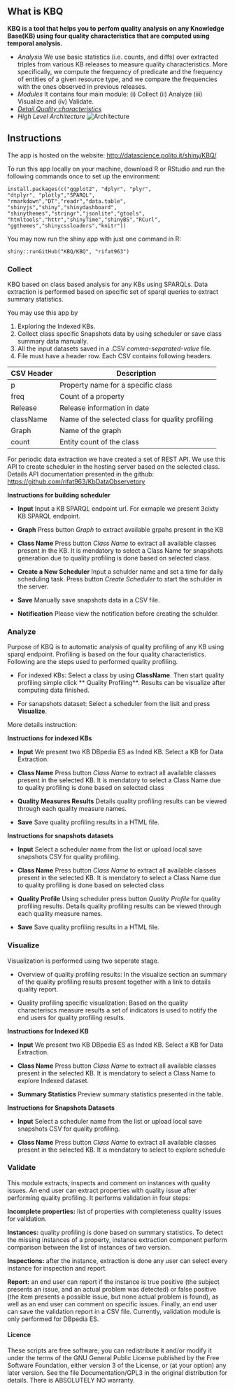 ## What is KBQ

**KBQ is a tool that helps you to perfom quality analysis on any Knowledge Base(KB) using four quality characteristics that are computed using temporal analysis.**

- *Analysis* We use basic statistics (i.e. counts, and diffs) over extracted triples from various KB releases to measure quality characteristics. More specifically, we compute the frequency of predicate and the frequency of entities of a given resource type, and we compare the frequencies with the ones observed in previous releases.
- *Modules* It contains four main module: (i) Collect (ii) Analyze (iii) Visualize and (iv) Validate.
- [*Detail Quality characteristics*](http://softeng.polito.it/rifat/QualityCharacteristics.pdf)
- *High Level Architecture* 
![Architecture](https://raw.github.com/rifat963/KBQ-Tool/master/www/architecture2.png)

## Instructions

The app is hosted on the website: http://datascience.polito.it/shiny/KBQ/

To run this app locally on your machine, download R or RStudio and run the following commands once to set up the environment:

```
install.packages(c("ggplot2", "dplyr", "plyr", 
"dtplyr", "plotly","SPARQL",
"rmarkdown","DT","readr","data.table",
"shinyjs","shiny","shinydashboard",
"shinythemes","stringr","jsonlite","gtools",
"htmltools","httr","shinyTime","shinyBS","RCurl",
"ggthemes","shinycssloaders","knitr"))

```
You may now run the shiny app with just one command in R:

```
shiny::runGitHub("KBQ/KBQ", "rifat963")
```

### Collect

KBQ based on class based analysis for any KBs using SPARQLs. Data extraction is performed based on specific set of sparql queries to extract summary statistics. 

You may use this app by

1. Exploring the Indexed KBs.
2. Collect class specific Snapshots data by using scheduler or save class summary data manually.
3. All the input datasets saved in a .CSV *comma-separated-value* file.
4. File must have a header row. Each CSV contains following headers.

| CSV Header    | Description |
| ------------- | ------------- |
| p             | Property name for a specific class  |
| freq          | Count of a property |
| Release       | Release information in date |
| className     | Name of the selected class for quality profiling |
| Graph         | Name of the graph |
| count         | Entity count of the class |


For periodic data extraction we have created a set of REST API. We use this API to create scheduler in the hosting server based on the selected class. Details API documentation presented in the github: https://github.com/rifat963/KbDataObservetory

**Instructions for building scheduler**

- **Input** Input a KB SPARQL endpoint url. For exmaple we present 3cixty KB SPARQL endpoint.

- **Graph** Press button *Graph* to extract available grpahs present in the KB

- **Class Name** Press button *Class Name* to extract all available classes present in the KB. It is mendatory to select a Class Name for snapshots generation due to quality profiling is done based on selected class.

- **Create a New Scheduler** Input a schulder name and set a time for daily scheduling task. Press button *Create Scheduler* to start the schulder in the server. 

- **Save** Manually save snapshots data in a CSV file. 

- **Notification** Please view the notification before creating the schulder.


### Analyze

Purpose of KBQ is to automatic analysis of quality profiling of any KB using sparql endpoint. Profiling is based on the four quality characteristics. Following are the steps used to performed quality profiling.

- For indexed KBs: Select a class by using **ClassName**. Then start quality profiling simple click ** Quality Profiling**. Results can be visualize after computing data finished.

- For sanapshots dataset: Select a scheduler from the lisit and press **Visualize**. 

More details instruction:

**Instructions for indexed KBs**

- **Input** We present two KB DBpedia ES as Inded KB. Select a KB for Data Extraction.

- **Class Name** Press button *Class Name* to extract all available classes present in the selected KB. It is mendatory to select a Class Name  due to quality profiling is done based on selected class

- **Quality Measures Results** Details quality profiling results can be viewed through each quality measure names. 

- **Save** Save quality profiling results in a HTML file.

**Instructions for snapshots datasets**

- **Input** Select a scheduler name from the list or upload local save snapshots CSV for quality profiling. 

- **Class Name** Press button *Class Name* to extract all available classes present in the selected KB. It is mendatory to select a Class Name  due to quality profiling is done based on selected class

- **Quality Profile** Using scheduler press button *Quality Profile* for quality profiling results. Details quality profiling results can be viewed through each quality measure names. 

- **Save** Save quality profiling results in a HTML file.

### Visualize

Visualization is performed using two seperate stage.

- Overview of quality profiling results: In the visualize section an summary of the quality profiling results present together with a link to details quality report. 

- Quality profiling specific visualization: Based on the quality characteriscs measure results a set of indicators is used to notify the end users for quality profiling results.

**Instructions for Indexed KB**

- **Input** We present two KB DBpedia ES as Inded KB. Select a KB for Data Extraction.

- **Class Name** Press button *Class Name* to extract all available classes present in the selected KB. It is mendatory to select a Class Name to explore Indexed dataset.

- **Summary Statistics** Preview summary statistics presented in the table.  

**Instructions for Snapshots Datasets**

- **Input** Select a scheduler name from the list or upload local save snapshots CSV for quality profiling. 

- **Class Name** Press button *Class Name* to extract all available classes present in the selected KB. It is mendatory to select to explore schedule

### Validate

This module extracts, inspects and comment on instances with quality issues. An end user can extract properties with quality issue after performing quality profiling. It performs validation in four steps: 

**Incomplete properties:** list of properties with completeness quality issues for validation. 

**Instances:** quality profiling is done based on summary statistics. To detect the missing instances of a property, instance extraction component perform comparison between the list of instances of two version. 

**Inspections:** after the instance, extraction is done any user can select every instance for inspection and report. 

**Report:** an end user can report if the instance is true positive (the subject presents an issue, and an actual problem was detected) or false positive (the item presents a possible issue, but none actual problem is found), as well as an end user can comment on specific issues. Finally, an end user can save the validation report in a CSV file. Currently, validation module is only performed for DBpedia ES.


#### Licence
These scripts are free software; you can redistribute it and/or modify it under the terms of the GNU General Public License published by
the Free Software Foundation, either version 3 of the License, or (at your option) any later version. See the file Documentation/GPL3 in the original distribution for details. There is ABSOLUTELY NO warranty. 
